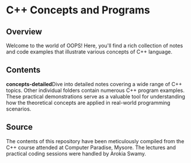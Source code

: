 # C++ Concepts and Programs

## Overview
Welcome to the world of OOPS! Here, you'll find a rich collection of notes and code examples that illustrate various concepts of C++ language.

## Contents
**concepts-detailed**Dive into detailed notes covering a wide range of C++ topics. Other individual folders contain numerous C++ program examples. These practical demonstrations serve as a valuable tool for understanding how the theoretical concepts are applied in real-world programming scenarios.

## Source
The contents of this repository have been meticulously compiled from the C++ course attended at Computer Paradise, Mysore. The lectures and practical coding sessions were handled by Arokia Swamy.

